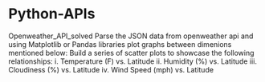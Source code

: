 # Python-APIs
Openweather_API_solved
Parse the JSON data from openweather api and using  Matplotlib or Pandas libraries plot graphs between dimenions mentioned below:
Build a series of scatter plots to showcase the following relationships:
  i. Temperature (F) vs. Latitude
  ii. Humidity (%) vs. Latitude
  iii. Cloudiness (%) vs. Latitude
  iv. Wind Speed (mph) vs. Latitude
